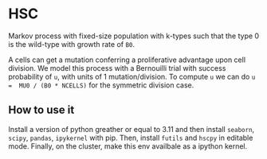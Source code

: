 # HSC
Markov process with fixed-size population with k-types such that the type 0 is the wild-type with growth rate of `B0`. 

A cells can get a mutation conferring a proliferative advantage upon cell division. We model this process with a Bernouilli trial with success probability of `u`, with units of 1 mutation/division. To compute `u` we can do `u =  MU0 / (B0 * NCELLS)` for the symmetric division case.

## How to use it
Install a version of python greather or equal to 3.11 and then install `seaborn`, `scipy`, `pandas`, `ipykernel` with pip.
Then, install `futils` and `hscpy` in editable mode.
Finally, on the cluster, make this env availbale as a ipython kernel.